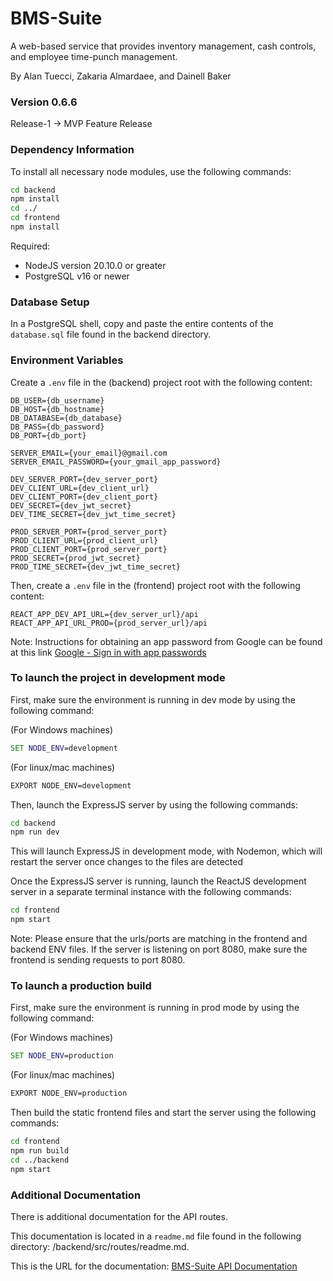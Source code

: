 # BMS-Suite

A web-based service that provides inventory management, cash controls, and employee time-punch management.

By Alan Tuecci, Zakaria Almardaee, and Dainell Baker

### Version 0.6.6

Release-1 -> MVP Feature Release

### Dependency Information

To install all necessary node modules, use the following commands:

```bash
cd backend
npm install
cd ../
cd frontend
npm install
```

Required:

- NodeJS version 20.10.0 or greater
- PostgreSQL v16 or newer

### Database Setup

In a PostgreSQL shell, copy and paste the entire contents of the `database.sql` file found in the backend directory.

### Environment Variables

Create a `.env` file in the (backend) project root with the following content:

```env
DB_USER={db_username}
DB_HOST={db_hostname}
DB_DATABASE={db_database}
DB_PASS={db_password}
DB_PORT={db_port}

SERVER_EMAIL={your_email}@gmail.com
SERVER_EMAIL_PASSWORD={your_gmail_app_password}

DEV_SERVER_PORT={dev_server_port}
DEV_CLIENT_URL={dev_client_url}
DEV_CLIENT_PORT={dev_client_port}
DEV_SECRET={dev_jwt_secret}
DEV_TIME_SECRET={dev_jwt_time_secret}

PROD_SERVER_PORT={prod_server_port}
PROD_CLIENT_URL={prod_client_url}
PROD_CLIENT_PORT={prod_server_port}
PROD_SECRET={prod_jwt_secret}
PROD_TIME_SECRET={dev_jwt_time_secret}
```

Then, create a `.env` file in the (frontend) project root with the following content:

```env
REACT_APP_DEV_API_URL={dev_server_url}/api
REACT_APP_API_URL_PROD={prod_server_url}/api
```

Note: Instructions for obtaining an app password from Google can be found at this link [Google - Sign in with app passwords](https://support.google.com/accounts/answer/185833?hl=en)

### To launch the project in development mode

First, make sure the environment is running in dev mode by using the following command:

(For Windows machines)
```bat
SET NODE_ENV=development
```

(For linux/mac machines)
```bash
EXPORT NODE_ENV=development
```

Then, launch the ExpressJS server by using the following commands:
```bash
cd backend
npm run dev
```

This will launch ExpressJS in development mode, with Nodemon, which will restart the server once changes to the files are detected

Once the ExpressJS server is running, launch the ReactJS development server in a separate terminal instance with the following commands:
```bash
cd frontend
npm start
```

Note: Please ensure that the urls/ports are matching in the frontend and backend ENV files.
If the server is listening on port 8080, make sure the frontend is sending requests to port 8080.

### To launch a production build

First, make sure the environment is running in prod mode by using the following command:

(For Windows machines)
```bat
SET NODE_ENV=production
```

(For linux/mac machines)
```bash
EXPORT NODE_ENV=production
```

Then build the static frontend files and start the server using the following commands:
```bash
cd frontend
npm run build
cd ../backend
npm start
```

### Additional Documentation

There is additional documentation for the API routes. 

This documentation is located in a `readme.md` file found in the following directory: /backend/src/routes/readme.md.

This is the URL for the documentation: [BMS-Suite API Documentation](https://github.com/AlanTuecci/BMS-Suite/tree/b475cc68e69685c0866b10e3a8359257fd56d220/backend/src/routes#readme)
